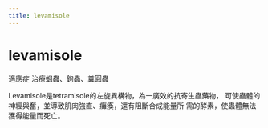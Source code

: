 ```yaml
---
title: levamisole
---
```

# levamisole

適應症
治療蛔蟲、鉤蟲、糞圓蟲

Levamisole是tetramisole的左旋異構物，為一廣效的抗寄生蟲藥物， 可使蟲體的神經與奮，並導致肌肉強直、癱瘓，還有阻斷合成能量所 需的酵素，使蟲體無法獲得能量而死亡。
